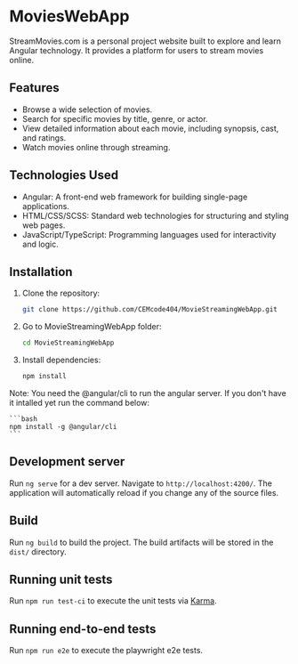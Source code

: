 # MoviesWebApp

StreamMovies.com is a personal project website built to explore and learn Angular technology. It provides a platform for users to stream movies online.

## Features

- Browse a wide selection of movies.
- Search for specific movies by title, genre, or actor.
- View detailed information about each movie, including synopsis, cast, and ratings.
- Watch movies online through streaming.

## Technologies Used

- Angular: A front-end web framework for building single-page applications.
- HTML/CSS/SCSS: Standard web technologies for structuring and styling web pages.
- JavaScript/TypeScript: Programming languages used for interactivity and logic.

## Installation

1. Clone the repository:

   ```bash
   git clone https://github.com/CEMcode404/MovieStreamingWebApp.git
   ```

2. Go to MovieStreamingWebApp folder:

   ```bash
   cd MovieStreamingWebApp
   ```

3. Install dependencies:

   ```bash
   npm install
   ```

Note: You need the @angular/cli to run the angular server. If you don't have it intalled yet run the command below:

    ```bash
    npm install -g @angular/cli
    ```

## Development server

Run `ng serve` for a dev server. Navigate to `http://localhost:4200/`. The application will automatically reload if you change any of the source files.

## Build

Run `ng build` to build the project. The build artifacts will be stored in the `dist/` directory.

## Running unit tests

Run `npm run test-ci` to execute the unit tests via [Karma](https://karma-runner.github.io).

## Running end-to-end tests

Run `npm run e2e` to execute the playwright e2e tests.
